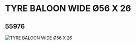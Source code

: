 # TYRE BALOON WIDE Ø56 X 26
## 55976
![TYRE BALOON WIDE Ø56 X 26](https://lc-www-live-s.legocdn.com/media/bricks/5/2/4297209.jpg)